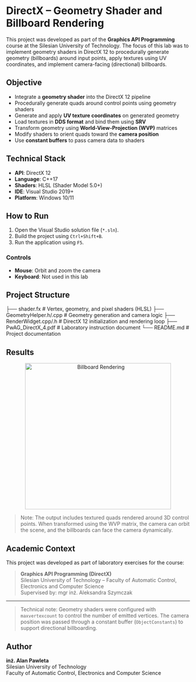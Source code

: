 # DirectX – Geometry Shader and Billboard Rendering

This project was developed as part of the **Graphics API Programming** course at the Silesian University of Technology. The focus of this lab was to implement geometry shaders in DirectX 12 to procedurally generate geometry (billboards) around input points, apply textures using UV coordinates, and implement camera-facing (directional) billboards.

## Objective

- Integrate a **geometry shader** into the DirectX 12 pipeline
- Procedurally generate quads around control points using geometry shaders
- Generate and apply **UV texture coordinates** on generated geometry
- Load textures in **DDS format** and bind them using **SRV**
- Transform geometry using **World-View-Projection (WVP)** matrices
- Modify shaders to orient quads toward the **camera position**
- Use **constant buffers** to pass camera data to shaders

## Technical Stack

- **API**: DirectX 12
- **Language**: C++17
- **Shaders**: HLSL (Shader Model 5.0+)
- **IDE**: Visual Studio 2019+
- **Platform**: Windows 10/11

## How to Run

1. Open the Visual Studio solution file (`*.sln`).
2. Build the project using `Ctrl+Shift+B`.
3. Run the application using `F5`.

### Controls

- **Mouse**: Orbit and zoom the camera
- **Keyboard**: Not used in this lab

## Project Structure

├── shader.fx # Vertex, geometry, and pixel shaders (HLSL)
├── GeometryHelper.h/.cpp # Geometry generation and camera logic
├── RenderWidget.cpp/.h # DirectX 12 initialization and rendering loop
├── PwAG_DirectX_4.pdf # Laboratory instruction document
└── README.md # Project documentation

## Results

<p align="center">
  <img src="https://github.com/user-attachments/assets/6bbe5fc7-1f2f-4846-85d7-8a364e7021f7" alt="Billboard Rendering" width="400"/>
</p>

> Note: The output includes textured quads rendered around 3D control points. When transformed using the WVP matrix, the camera can orbit the scene, and the billboards can face the camera dynamically.

## Academic Context

This project was developed as part of laboratory exercises for the course:

> **Graphics API Programming (DirectX)**  
> Silesian University of Technology – Faculty of Automatic Control, Electronics and Computer Science  
> Supervised by: mgr inż. Aleksandra Szymczak

---

> Technical note: Geometry shaders were configured with `maxvertexcount` to control the number of emitted vertices. The camera position was passed through a constant buffer (`ObjectConstants`) to support directional billboarding.

## Author

**inż. Alan Pawleta**  
Silesian University of Technology  
Faculty of Automatic Control, Electronics and Computer Science
